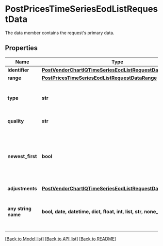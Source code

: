 # PostPricesTimeSeriesEodListRequestData

The data member contains the request's primary data.

## Properties
Name | Type | Description | Notes
------------ | ------------- | ------------- | -------------
**identifier** | [**PostVendorChartIQTimeSeriesEodListRequestDataIdentifier**](PostVendorChartIQTimeSeriesEodListRequestDataIdentifier.md) |  | 
**range** | [**PostPricesTimeSeriesEodListRequestDataRange**](PostPricesTimeSeriesEodListRequestDataRange.md) |  | 
**type** | **str** | Type of the price as configured for the customer. | Value | Description | | --- | --- | | trade | Trade price (ordinary, auction, pre or post-trading). | | bid | Bid price. | | ask | Ask price. | | yield | Yield price. | | estimate | Estimated price. |   | [optional]  if omitted the server will use the default value of "trade"
**quality** | **str** | Quality of the price. | Value | Description | | --- | --- | | DLY | Delayed: intraday prices with an exchange-imposed delay of usually 15 to 30 minutes. | | EOD | End-of-day: prices updated once per day after the close of trading, possibly with an exchange-imposed delay of several hours or days. | | BST | Best: choose the price quality with the least delay, as entitled for the client. |   | [optional]  if omitted the server will use the default value of "DLY"
**newest_first** | **bool** | Deliver the chronological last part of the requested data first. | [optional]  if omitted the server will use the default value of False
**adjustments** | [**PostVendorChartIQTimeSeriesEodListRequestDataAdjustments**](PostVendorChartIQTimeSeriesEodListRequestDataAdjustments.md) |  | [optional] 
**any string name** | **bool, date, datetime, dict, float, int, list, str, none_type** | any string name can be used but the value must be the correct type | [optional]

[[Back to Model list]](../README.md#documentation-for-models) [[Back to API list]](../README.md#documentation-for-api-endpoints) [[Back to README]](../README.md)


